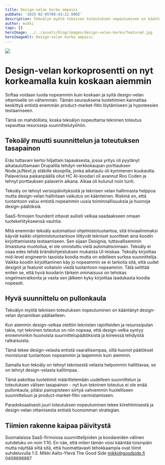 ```yaml
---
title: Design-velan korko ampaisi
pubDate: '2025-02-05T08:43:22.000Z'
description: Tekoälyn myötä teknisen toteutuksen nopeutuminen on kääntänyt design-velan dynamiikan päälaelleen. Kun aiemmin design-velkaa otettiin teknisten rajoitteiden ja resurssipulan takia, nyt tekninen toteutus on niin nopeaa, että design-velka syntyy ennemminkin huonoista suunnittelupäätöksistä.
author: mikki
tags: []
heroImage: ../../assets/blog/images/design-velan-korko/featured.jpg
heroImageAlt: Design-velan korko ampaisi
---
```


![](/images/blog/design-velan-korko/analog-clocks.svg)

# Design-velan korkoprosentti on nyt korkeamalla kuin koskaan aiemmin

Softaa voidaan luoda nopeammin kuin koskaan ja syitä design-velan ottamiselle on vähemmän. Tämän seurauksena tuotetiimien kannattaa keskittyä entistä enemmän product-market-fitin löytämiseen ja hypoteesien testaamiseen.

Tämä on mahdollista, koska tekoälyn nopeuttama tekninen toteutus vapauttaa resursseja suunnittelutyöhön.

## Tekoäly muutti suunnittelun ja toteutuksen tasapainon

Eräs tuttavani kertoi hiljattain tapauksesta, jossa yritys oli pyytänyt aikatauluttamaan Drupalilla tehdyn verkkokaupan porttauksen Node.js/Next.js stäkille skoopilla, jonka aikataulu oli kymmenen kuukautta. Palaverissa paikanpäällä ollut HC AI-koodari oli avannut Roo Coden ja tehnyt porttauksen palaverin aikana. Aikaa oli kulunut noin tunti.

Tekoäly on tehnyt versiopäivityksistä ja teknisen velan hallinnasta helppoa mutta design-velan hallintaan vaikutus on käänteinen. Riskinä on, että tuotantoon valuu entistä nopeammin uusia toiminnallisuuksia ja huonoja design-päätöksiä.

SaaS-firmojen founderit ottavat auliisti velkaa saadaakseen omaan tuotekehitykseensä vauhtia.

Mitä enemmän tekoäly automatisoi ohjelmistotuotantoa, sitä triviaalimmaksi käyvät kaikki ohjelmistotuotantoon liittyvät tekniset suoritteet aina koodin kirjoittamisesta testaamiseen. Sen sijaan Designia, tuttavallisemmin ilmaistuna muotoilua, ei ole onnistuttu vielä automatisoimaan. Tekoäly ei osaa edes tehdä brändiohjeistuksen mukaista UI-leiskaa. Tekoäly kirjoittaa mid-level engineerin tasoista koodia mutta on edelleen surkea suunnittelija. Vaikka koodin kirjoittaminen käy jo nopeammin se ei tarkoita sitä, että uudet designit ja featuret voitaisiin viedä tuotantoon nopeammin. Tätä selittää eniten se, että hyvä koodarin tärkein ominaisuus on tehokas ongelmanratkonta ja vasta sen jälkeen kyky kirjoittaa laadukasta koodia nopeasti.

## Hyvä suunnittelu on pullonkaula

Tekoälyn myötä teknisen toteutuksen nopeutuminen on kääntänyt design-velan dynamiikan päälaelleen.

Kun aiemmin design-velkaa otettiin teknisten rajoitteiden ja resurssipulan takia, nyt tekninen toteutus on niin nopeaa, että design-velka syntyy ennemminkin huonoista suunnittelupäätöksistä ja kiireessä tehdyistä ratkaisuista.

Tämä tekee design-velasta entistä vaarallisempaa, sillä huonot päätökset monistuvat tuotantoon nopeammin ja laajemmin kuin aiemmin.

Samalla kun tekoäly on tehnyt teknisestä velasta helpommin hallittavaa, se on tehnyt design-velasta kalliimpaa.

Tämä pakottaa tuotetiimit määrittelemään uudelleen suunnittelun ja toteutuksen välisen tasapainon - nyt kun tekninen toteutus ei ole enää pullonkaula, pitäisi painopisteen siirtyä vahvemmin huolelliseen suunnitteluun ja product-market-fitin varmistamiseen.

Paradoksaalisesti juuri toteutuksen nopeutuminen tekee kiirehtimisestä ja design-velan ottamisesta entistä huonomman strategian.

## Tiimien rakenne kaipaa päivitystä

Suomalaissa SaaS-firmoissa suunnittelijoiden ja koodareiden välinen suhdeluku on noin 1:10. En näe, että miten tämän voisi kääntää toisinpäin mutta näyttää siltä sitä, että huomattavasti tehokkaampia ovat tiimit suhdeluvulla 1:3. Mikki Aalto-Ylevä The Good Side mikki@goodside.fi 0408698887